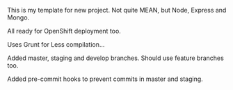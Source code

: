 This is my template for new project. Not quite MEAN, but Node, Express and Mongo.

All ready for OpenShift deployment too.

Uses Grunt for Less compilation...

Added master, staging and develop branches. Should use feature branches too.

Added pre-commit hooks to prevent commits in master and staging.